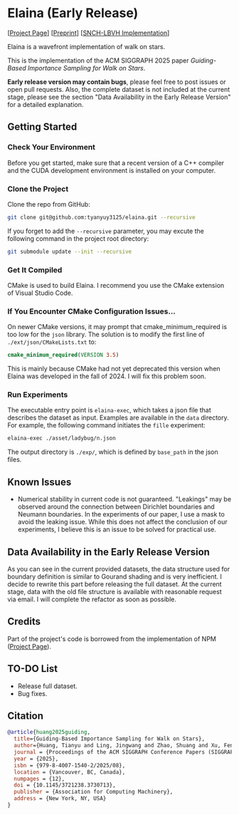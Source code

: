 # Elaina (Early Release)

[[Project Page](https://illumiart.net/the-guiding-stars)] [[Preprint](https://arxiv.org/abs/2410.18944)] [[SNCH-LBVH Implementation](https://github.com/tyanyuy3125/snch-lbvh)]

Elaina is a wavefront implementation of walk on stars.

This is the implementation of the ACM SIGGRAPH 2025 paper *Guiding-Based Importance Sampling for Walk on Stars*.

**Early release version may contain bugs**, please feel free to post issues or open pull requests. Also, the complete dataset is not included at the current stage, please see the section "Data Availability in the Early Release Version" for a detailed explanation.

## Getting Started

### Check Your Environment

Before you get started, make sure that a recent version of a C++ compiler and the CUDA development environment is installed on your computer.

### Clone the Project

Clone the repo from GitHub:

```bash
git clone git@github.com:tyanyuy3125/elaina.git --recursive
```

If you forget to add the `--recursive` parameter, you may excute the following command in the project root directory:

```bash
git submodule update --init --recursive
```

### Get It Compiled

CMake is used to build Elaina. I recommend you use the CMake extension of Visual Studio Code.

### If You Encounter CMake Configuration Issues...

On newer CMake versions, it may prompt that cmake_minimum_required is too low for the `json` library. The solution is to modify the first line of `./ext/json/CMakeLists.txt` to:

```cmake
cmake_minimum_required(VERSION 3.5)
```

This is mainly because CMake had not yet deprecated this version when Elaina was developed in the fall of 2024. I will fix this problem soon.

### Run Experiments

The executable entry point is `elaina-exec`, which takes a json file that describes the dataset as input. Examples are available in the `data` directory. For example, the following command initiates the `fille` experiment:

```bash
elaina-exec ./asset/ladybug/n.json
```

The output directory is `./exp/`, which is defined by `base_path` in the json files.

## Known Issues

* Numerical stability in current code is not guaranteed. "Leakings" may be observed around the connection between Dirichlet boundaries and Neumann boundaries. In the experiments of our paper, I use a mask to avoid the leaking issue. While this does not affect the conclusion of our experiments, I believe this is an issue to be solved for practical use.

## Data Availability in the Early Release Version

As you can see in the current provided datasets, the data structure used for boundary definition is similar to Gourand shading and is very inefficient. I decide to rewrite this part before releasing the full dataset. At the current stage, data with the old file structure is available with reasonable request via email. I will complete the refactor as soon as possible.

## Credits

Part of the project's code is borrowed from the implementation of NPM ([Project Page](https://neuropara.github.io/)).

## TO-DO List

* Release full dataset.
* Bug fixes.

## Citation

```bibtex
@article{huang2025guiding,
  title={Guiding-Based Importance Sampling for Walk on Stars},
  author={Huang, Tianyu and Ling, Jingwang and Zhao, Shuang and Xu, Feng},
  journal = {Proceedings of the ACM SIGGRAPH Conference Papers (SIGGRAPH Conference Papers '25)},
  year = {2025},
  isbn = {979-8-4007-1540-2/2025/08},
  location = {Vancouver, BC, Canada},
  numpages = {12},
  doi = {10.1145/3721238.3730713},
  publisher = {Association for Computing Machinery},
  address = {New York, NY, USA}
}
```
